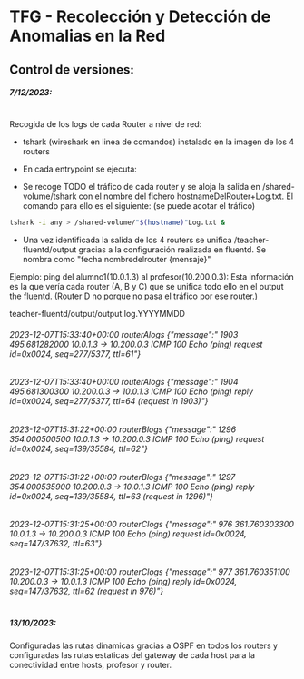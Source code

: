# TFG - Recolección y Detección de Anomalias en la Red

## Control de versiones:
##### 7/12/2023:
#
Recogida de los logs de cada Router a nivel de red:
- tshark (wireshark en linea de comandos) instalado en la imagen de los 4 routers
- En cada entrypoint se ejecuta:  


- Se recoge  TODO el tráfico de cada router y se aloja la salida en /shared-volume/tshark con el nombre del fichero hostnameDelRouter+Log.txt. El comando para ello es el siguiente: (se puede acotar el tráfico)
```sh
tshark -i any > /shared-volume/"$(hostname)"Log.txt &
```
- Una vez identificada la salida de los 4 routers se unifica /teacher-fluentd/output gracias a la configuración realizada en fluentd. Se nombra como "fecha  nombredelrouter {mensaje}"

Ejemplo:   ping del alumno1(10.0.1.3) al profesor(10.200.0.3):
Esta información es la que vería cada router (A, B y C) que se unifica todo ello en el output the fluentd. (Router D no porque no pasa el tráfico por ese router.)

teacher-fluentd/output/output.log.YYYYMMDD

###### 2023-12-07T15:33:40+00:00	routerAlogs	{"message":" 1903 495.681282000     10.0.1.3 → 10.200.0.3   ICMP 100 Echo (ping) request  id=0x0024, seq=277/5377, ttl=61"} 
###### 2023-12-07T15:33:40+00:00	routerAlogs	{"message":" 1904 495.681300300   10.200.0.3 → 10.0.1.3     ICMP 100 Echo (ping) reply    id=0x0024, seq=277/5377, ttl=64 (request in 1903)"}
###### 2023-12-07T15:31:22+00:00	routerBlogs	{"message":" 1296 354.000500500     10.0.1.3 → 10.200.0.3   ICMP 100 Echo (ping) request  id=0x0024, seq=139/35584, ttl=62"}
###### 2023-12-07T15:31:22+00:00	routerBlogs	{"message":" 1297 354.000535900   10.200.0.3 → 10.0.1.3     ICMP 100 Echo (ping) reply    id=0x0024, seq=139/35584, ttl=63 (request in 1296)"}
###### 2023-12-07T15:31:25+00:00	routerClogs	{"message":"  976 361.760303300     10.0.1.3 → 10.200.0.3   ICMP 100 Echo (ping) request  id=0x0024, seq=147/37632, ttl=63"}
###### 2023-12-07T15:31:25+00:00	routerClogs	{"message":"  977 361.760351100   10.200.0.3 → 10.0.1.3     ICMP 100 Echo (ping) reply    id=0x0024, seq=147/37632, ttl=62 (request in 976)"}


#
##### 13/10/2023: 

Configuradas las rutas dinamicas gracias a OSPF en todos los routers y configuradas las rutas estaticas del gateway de cada host para la conectividad entre hosts, profesor y router.
